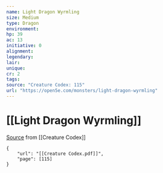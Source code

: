 ```yaml
---
name: Light Dragon Wyrmling
size: Medium
type: Dragon
environment: 
hp: 39
ac: 13
initiative: 0
alignment: 
legendary: 
lair: 
unique: 
cr: 2
tags: 
source: "Creature Codex: 115"
url: "https://open5e.com/monsters/light-dragon-wyrmling"
---
```

# [[Light Dragon Wyrmling]]

[Source](zotero://open-pdf/library/items/NTNKJRHG?page=115) from [[Creature Codex]]

```pdf
{
	"url": "[[Creature Codex.pdf]]",
	"page": [115]
}
```

